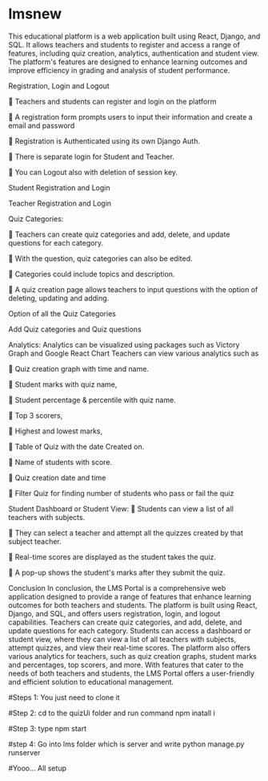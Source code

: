 # lmsnew

This educational platform is a web application built using React, Django, and SQL. It allows teachers and students to register and access a range of features, including quiz creation, analytics, authentication and student view. The platform's features are designed to enhance learning outcomes and improve efficiency in grading and analysis of student performance.

Registration, Login and Logout

	Teachers and students can register and login on the platform

	A registration form prompts users to input their information and create a email and password

	Registration is Authenticated using its own Django Auth.

	There is separate login for Student and Teacher.

	You can Logout also with deletion of session key.

Student Registration and Login
 
Teacher Registration and Login
 
Quiz Categories:

	Teachers can create quiz categories and add, delete, and update questions for each category.

	With the question, quiz categories can also be edited.

	Categories could include topics and description.

	A quiz creation page allows teachers to input questions with the option of deleting, updating and adding.

Option of all the Quiz Categories  

Add Quiz categories and Quiz questions
 

Analytics:
Analytics can be visualized using packages such as Victory Graph and Google React Chart
Teachers can view various analytics such as 

	Quiz creation graph with time and name.

 
	Student marks with quiz name, 
 
	Student percentage & percentile with quiz name.
 
	Top 3 scorers, 
 
	Highest and lowest marks, 
 
	Table of Quiz with the date Created on.
 
	Name of students with score.
 
	Quiz creation date and time
 
	Filter Quiz for finding number of students who pass or fail the quiz
 
Student Dashboard or Student View:
	Students can view a list of all teachers with subjects.
 
	They can select a teacher and attempt all the quizzes created by that subject teacher.
 
	Real-time scores are displayed as the student takes the quiz.
 
	A pop-up shows the student's marks after they submit the quiz.
 
Conclusion
In conclusion, the LMS Portal is a comprehensive web application designed to provide a range of features that enhance learning outcomes for both teachers and students. The platform is built using React, Django, and SQL, and offers users registration, login, and logout capabilities. Teachers can create quiz categories, and add, delete, and update questions for each category. Students can access a dashboard or student view, where they can view a list of all teachers with subjects, attempt quizzes, and view their real-time scores. The platform also offers various analytics for teachers, such as quiz creation graphs, student marks and percentages, top scorers, and more. With features that cater to the needs of both teachers and students, the LMS Portal offers a user-friendly and efficient solution to educational management.






#Steps 1: You just need to clone it

#Step 2: cd to the quizUi folder and run command npm inatall i

#Step 3: type npm start

#step 4: Go into lms folder which is server and write python manage.py runserver


#Yooo... All setup
